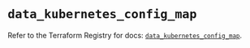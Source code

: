 # `data_kubernetes_config_map`

Refer to the Terraform Registry for docs: [`data_kubernetes_config_map`](https://registry.terraform.io/providers/hashicorp/kubernetes/2.33.0/docs/data-sources/config_map).
